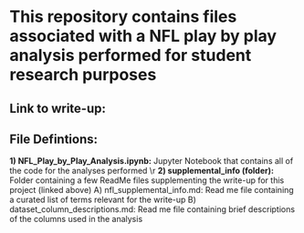 # This repository contains files associated with a NFL play by play analysis performed for student research purposes

## Link to write-up: 

## File Defintions:
__1) NFL_Play_by_Play_Analysis.ipynb:__ Jupyter Notebook that contains all of the code for the analyses performed \r
__2) supplemental_info (folder):__ Folder containing a few ReadMe files supplementing the write-up for this project (linked above)
      A) nfl_supplemental_info.md: Read me file containing a curated list of terms relevant for the write-up
      B) dataset_column_descriptions.md: Read me file containing brief descriptions of the columns used in the analysis
